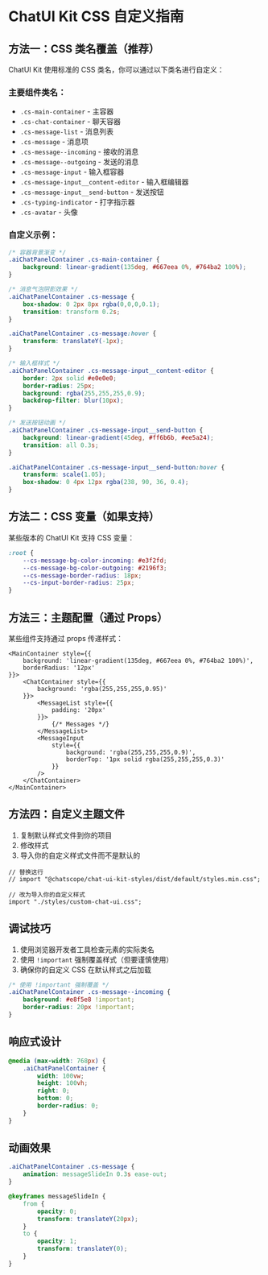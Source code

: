 # ChatUI Kit CSS 自定义指南

## 方法一：CSS 类名覆盖（推荐）

ChatUI Kit 使用标准的 CSS 类名，你可以通过以下类名进行自定义：

### 主要组件类名：
- `.cs-main-container` - 主容器
- `.cs-chat-container` - 聊天容器
- `.cs-message-list` - 消息列表
- `.cs-message` - 消息项
- `.cs-message--incoming` - 接收的消息
- `.cs-message--outgoing` - 发送的消息
- `.cs-message-input` - 输入框容器
- `.cs-message-input__content-editor` - 输入框编辑器
- `.cs-message-input__send-button` - 发送按钮
- `.cs-typing-indicator` - 打字指示器
- `.cs-avatar` - 头像

### 自定义示例：

```css
/* 容器背景渐变 */
.aiChatPanelContainer .cs-main-container {
    background: linear-gradient(135deg, #667eea 0%, #764ba2 100%);
}

/* 消息气泡阴影效果 */
.aiChatPanelContainer .cs-message {
    box-shadow: 0 2px 8px rgba(0,0,0,0.1);
    transition: transform 0.2s;
}

.aiChatPanelContainer .cs-message:hover {
    transform: translateY(-1px);
}

/* 输入框样式 */
.aiChatPanelContainer .cs-message-input__content-editor {
    border: 2px solid #e0e0e0;
    border-radius: 25px;
    background: rgba(255,255,255,0.9);
    backdrop-filter: blur(10px);
}

/* 发送按钮动画 */
.aiChatPanelContainer .cs-message-input__send-button {
    background: linear-gradient(45deg, #ff6b6b, #ee5a24);
    transition: all 0.3s;
}

.aiChatPanelContainer .cs-message-input__send-button:hover {
    transform: scale(1.05);
    box-shadow: 0 4px 12px rgba(238, 90, 36, 0.4);
}
```

## 方法二：CSS 变量（如果支持）

某些版本的 ChatUI Kit 支持 CSS 变量：

```css
:root {
    --cs-message-bg-color-incoming: #e3f2fd;
    --cs-message-bg-color-outgoing: #2196f3;
    --cs-message-border-radius: 18px;
    --cs-input-border-radius: 25px;
}
```

## 方法三：主题配置（通过 Props）

某些组件支持通过 props 传递样式：

```tsx
<MainContainer style={{
    background: 'linear-gradient(135deg, #667eea 0%, #764ba2 100%)',
    borderRadius: '12px'
}}>
    <ChatContainer style={{
        background: 'rgba(255,255,255,0.95)'
    }}>
        <MessageList style={{
            padding: '20px'
        }}>
            {/* Messages */}
        </MessageList>
        <MessageInput 
            style={{
                background: 'rgba(255,255,255,0.9)',
                borderTop: '1px solid rgba(255,255,255,0.3)'
            }}
        />
    </ChatContainer>
</MainContainer>
```

## 方法四：自定义主题文件

1. 复制默认样式文件到你的项目
2. 修改样式
3. 导入你的自定义样式文件而不是默认的

```tsx
// 替换这行
// import "@chatscope/chat-ui-kit-styles/dist/default/styles.min.css";

// 改为导入你的自定义样式
import "./styles/custom-chat-ui.css";
```

## 调试技巧

1. 使用浏览器开发者工具检查元素的实际类名
2. 使用 `!important` 强制覆盖样式（但要谨慎使用）
3. 确保你的自定义 CSS 在默认样式之后加载

```css
/* 使用 !important 强制覆盖 */
.aiChatPanelContainer .cs-message--incoming {
    background: #e8f5e8 !important;
    border-radius: 20px !important;
}
```

## 响应式设计

```css
@media (max-width: 768px) {
    .aiChatPanelContainer {
        width: 100vw;
        height: 100vh;
        right: 0;
        bottom: 0;
        border-radius: 0;
    }
}
```

## 动画效果

```css
.aiChatPanelContainer .cs-message {
    animation: messageSlideIn 0.3s ease-out;
}

@keyframes messageSlideIn {
    from {
        opacity: 0;
        transform: translateY(20px);
    }
    to {
        opacity: 1;
        transform: translateY(0);
    }
}
```
